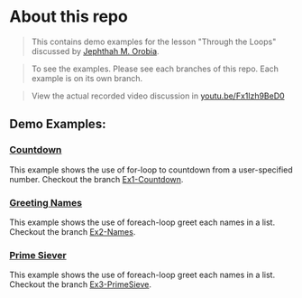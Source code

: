 # About this repo
> This contains demo examples for the lesson "Through the Loops" discussed by [Jephthah M. Orobia](https://github.com/jephthah-orobia).

> To see the examples. Please see each branches of this repo. Each example is on its own branch.

> View the actual recorded video discussion in [youtu.be/Fx1lzh9BeD0](https://youtu.be/Fx1lzh9BeD0)

## Demo Examples:

### [Countdown](https://github.com/jephthah-orobia/AMAOEd-Comp-Prog-Through-The-Loops-Examples/tree/Ex1-Countdown)
This example shows the use of for-loop to countdown from a user-specified number. Checkout the branch [Ex1-Countdown](https://github.com/jephthah-orobia/AMAOEd-Comp-Prog-Through-The-Loops-Examples/tree/Ex1-Countdown).

### [Greeting Names](https://github.com/jephthah-orobia/AMAOEd-Comp-Prog-Through-The-Loops-Examples/tree/Ex2-Names)
This example shows the use of foreach-loop greet each names in a list. Checkout the branch [Ex2-Names](https://github.com/jephthah-orobia/AMAOEd-Comp-Prog-Through-The-Loops-Examples/tree/Ex2-Names).

### [Prime Siever](https://github.com/jephthah-orobia/AMAOEd-Comp-Prog-Through-The-Loops-Examples/tree/Ex3-PrimeSieve)
This example shows the use of foreach-loop greet each names in a list. Checkout the branch [Ex3-PrimeSieve](https://github.com/jephthah-orobia/AMAOEd-Comp-Prog-Through-The-Loops-Examples/tree/Ex3-PrimeSieve).


